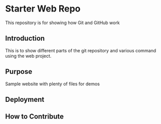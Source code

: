 # Starter Web Repo

This repository is for showing how Git and GitHub work

## Introduction

This is to show different parts of the git repository and various command using the web project.

## Purpose

Sample website with plenty of files for demos

## Deployment

## How to Contribute
